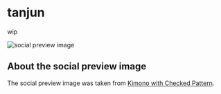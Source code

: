 # tanjun
wip

![social preview image](https://repository-images.githubusercontent.com/583911009/0c3ae923-b7a7-4ef0-8069-227ff3f1d45a)

## About the social preview image
The social preview image was taken from [Kimono with Checked Pattern](https://www.metmuseum.org/art/collection/search/65755). 

